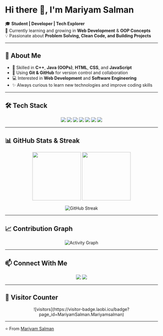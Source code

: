 # Hi there 👋, I'm Mariyam Salman  

🎓 **Student | Developer | Tech Explorer**  
🌱 Currently learning and growing in **Web Development** & **OOP Concepts**  
💡 Passionate about **Problem Solving, Clean Code, and Building Projects**  

---

## 🚀 About Me  
- 🌟 Skilled in **C++**, **Java (OOPs)**, **HTML**, **CSS**, and **JavaScript**  
- 📂 Using **Git & GitHub** for version control and collaboration  
- 💻 Interested in **Web Development** and **Software Engineering**  
- ✨ Always curious to learn new technologies and improve coding skills  

---

## 🛠️ Tech Stack  
<p align="center">
  <img src="https://img.shields.io/badge/C++-00599C?logo=cplusplus&logoColor=white&style=for-the-badge" />
  <img src="https://img.shields.io/badge/Java-007396?logo=java&logoColor=white&style=for-the-badge" />
  <img src="https://img.shields.io/badge/HTML5-E34F26?logo=html5&logoColor=white&style=for-the-badge" />
  <img src="https://img.shields.io/badge/CSS3-1572B6?logo=css3&logoColor=white&style=for-the-badge" />
  <img src="https://img.shields.io/badge/JavaScript-F7DF1E?logo=javascript&logoColor=black&style=for-the-badge" />
  <img src="https://img.shields.io/badge/Git-F05032?logo=git&logoColor=white&style=for-the-badge" />
  <img src="https://img.shields.io/badge/GitHub-181717?logo=github&logoColor=white&style=for-the-badge" />
</p>  

---

## 📊 GitHub Stats & Streak  
<p align="center">
  <img src="https://github-readme-stats.vercel.app/api?username=Mariyamsalman&show_icons=true&theme=tokyonight" height="160" />
  <img src="https://github-readme-stats.vercel.app/api/top-langs/?username=Mariyamsalman&layout=compact&theme=tokyonight" height="160" />
</p>  

<p align="center">
  <img src="https://streak-stats.demolab.com/?user=Mariyamsalman&theme=tokyonight" alt="GitHub Streak" />
</p>

---

## 📈 Contribution Graph  
<p align="center">
  <img src="https://github-readme-activity-graph.vercel.app/graph?username=Mariyamsalman&theme=tokyo-night" alt="Activity Graph" />
</p>  

---

## 📫 Connect With Me  
<p align="center">
  <a href="https://www.linkedin.com/in/mariyam-muhammad-salman-06668133b/"><img src="https://img.shields.io/badge/LinkedIn-blue?logo=linkedin&logoColor=white&style=for-the-badge" /></a>
  <a href="mailto:mariyamsalmann@gmail.com"><img src="https://img.shields.io/badge/Email-D14836?logo=gmail&logoColor=white&style=for-the-badge" /></a>
</p>  

---

## 👀 Visitor Counter  
<p align="center">
  ![visitors](https://visitor-badge.laobi.icu/badge?page_id=MariyamSalman.Mariyamsalman)
</p>

---

⭐️ From [Mariyam Salman](https://github.com/Mariyamsalman)
